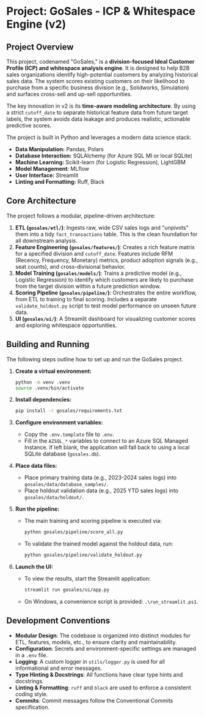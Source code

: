 # Project: GoSales - ICP & Whitespace Engine (v2)

## Project Overview

This project, codenamed "GoSales," is a **division-focused Ideal Customer Profile (ICP) and whitespace analysis engine**. It is designed to help B2B sales organizations identify high-potential customers by analyzing historical sales data. The system scores existing customers on their likelihood to purchase from a specific business division (e.g., Solidworks, Simulation) and surfaces cross-sell and up-sell opportunities.

The key innovation in v2 is its **time-aware modeling architecture**. By using a strict `cutoff_date` to separate historical feature data from future target labels, the system avoids data leakage and produces realistic, actionable predictive scores.

The project is built in Python and leverages a modern data science stack:

*   **Data Manipulation:** Pandas, Polars
*   **Database Interaction:** SQLAlchemy (for Azure SQL MI or local SQLite)
*   **Machine Learning:** Scikit-learn (for Logistic Regression), LightGBM
*   **Model Management**: MLflow
*   **User Interface:** Streamlit
*   **Linting and Formatting:** Ruff, Black

## Core Architecture

The project follows a modular, pipeline-driven architecture:

1.  **ETL (`gosales/etl/`)**: Ingests raw, wide CSV sales logs and "unpivots" them into a tidy `fact_transactions` table. This is the clean foundation for all downstream analysis.
2.  **Feature Engineering (`gosales/features/`)**: Creates a rich feature matrix for a specified division and `cutoff_date`. Features include RFM (Recency, Frequency, Monetary) metrics, product adoption signals (e.g., seat counts), and cross-divisional behavior.
3.  **Model Training (`gosales/models/`)**: Trains a predictive model (e.g., Logistic Regression) to identify which customers are likely to purchase from the target division within a future prediction window.
4.  **Scoring Pipeline (`gosales/pipeline/`)**: Orchestrates the entire workflow, from ETL to training to final scoring. Includes a separate `validate_holdout.py` script to test model performance on unseen future data.
5.  **UI (`gosales/ui/`)**: A Streamlit dashboard for visualizing customer scores and exploring whitespace opportunities.

## Building and Running

The following steps outline how to set up and run the GoSales project.

1.  **Create a virtual environment:**
    ```bash
    python -m venv .venv
    source .venv/bin/activate
    ```

2.  **Install dependencies:**
    ```bash
    pip install -r gosales/requirements.txt
    ```

3.  **Configure environment variables:**
    *   Copy the `.env.template` file to `.env`.
    *   Fill in the `AZSQL_*` variables to connect to an Azure SQL Managed Instance. If left blank, the application will fall back to using a local SQLite database (`gosales.db`).

4.  **Place data files:**
    *   Place primary training data (e.g., 2023-2024 sales logs) into `gosales/data/database_samples/`.
    *   Place holdout validation data (e.g., 2025 YTD sales logs) into `gosales/data/holdout/`.

5.  **Run the pipeline:**
    *   The main training and scoring pipeline is executed via:
        ```bash
        python gosales/pipeline/score_all.py
        ```
    *   To validate the trained model against the holdout data, run:
        ```bash
        python gosales/pipeline/validate_holdout.py
        ```

6.  **Launch the UI:**
    *   To view the results, start the Streamlit application:
        ```bash
        streamlit run gosales/ui/app.py
        ```
    *   On Windows, a convenience script is provided: `.\run_streamlit.ps1`.

## Development Conventions

*   **Modular Design**: The codebase is organized into distinct modules for ETL, features, models, etc., to ensure clarity and maintainability.
*   **Configuration**: Secrets and environment-specific settings are managed in a `.env` file.
*   **Logging**: A custom logger in `utils/logger.py` is used for all informational and error messages.
*   **Type Hinting & Docstrings**: All functions have clear type hints and docstrings.
*   **Linting & Formatting**: `ruff` and `black` are used to enforce a consistent coding style.
*   **Commits**: Commit messages follow the Conventional Commits specification.
